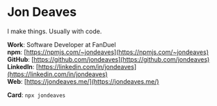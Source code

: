 # Jon Deaves

I make things. Usually with code.

**Work**:  Software Developer at FanDuel<br />
**npm**:  [https://npmjs.com/~jondeaves](https://npmjs.com/~jondeaves)<br />
**GitHub**:  [https://github.com/jondeaves](https://github.com/jondeaves)<br />
**LinkedIn**:  [https://linkedin.com/in/jondeaves](https://linkedin.com/in/jondeaves)<br />
**Web**:  [https://jondeaves.me/](https://jondeaves.me/)<br />

**Card**:  `npx jondeaves`